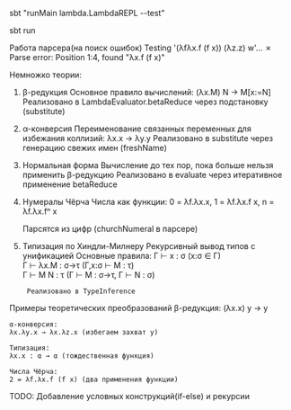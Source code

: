 sbt "runMain lambda.LambdaREPL --test"

sbt run

Работа парсера(на поиск ошибок)
Testing '(λfλx.f (f x)) (λz.z) w'... ✗ Parse error: Position 1:4, found "λx.f (f x)"

Немножко теории:
1. β-редукция 
    Основное правило вычислений: (λx.M) N → M[x:=N]
    Реализовано в LambdaEvaluator.betaReduce через подстановку (substitute)

2. α-конверсия
    Переименование связанных переменных для избежания коллизий: λx.x → λy.y
    Реализовано в substitute через генерацию свежих имен (freshName)

3. Нормальная форма
    Вычисление до тех пор, пока больше нельзя применить β-редукцию
    Реализовано в evaluate через итеративное применение betaReduce

4. Нумералы Чёрча 
    Числа как функции:
    0 = λf.λx.x,
    1 = λf.λx.f x,
    n = λf.λx.fⁿ x

    Парсятся из цифр (churchNumeral в парсере)

5. Типизация по Хиндли-Милнеру
    Рекурсивный вывод типов с унификацией
    Основные правила:
        Γ ⊢ x : σ    (x:σ ∈ Γ)  
        Γ ⊢ λx.M : σ→τ    (Γ,x:σ ⊢ M : τ)  
        Γ ⊢ M N : τ    (Γ ⊢ M : σ→τ, Γ ⊢ N : σ)

        Реализовано в TypeInference

Примеры теоретических преобразований
    β-редукция:
    (λx.x) y → y

    α-конверсия:
    λx.λy.x → λx.λz.x (избегаем захват y)

    Типизация:
    λx.x : α → α (тождественная функция)

    Числа Чёрча:
    2 = λf.λx.f (f x) (два применения функции)


TODO:
Добавление условных конструкций(if-else) и рекурсии